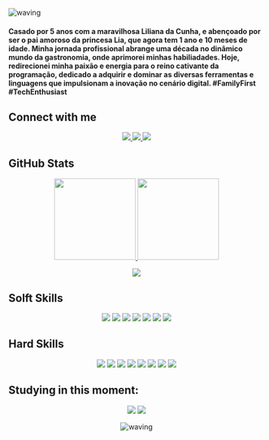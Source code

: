 ![waving](https://capsule-render.vercel.app/api?type=waving&height=200&text=Oi,%20eu%20sou%20o%20Eugênio!&animation=fadeIn&fontSize=40&fontAlign=75&fontAlignY=40&color=gradient)

#### Casado por 5 anos com a maravilhosa Liliana da Cunha, e abençoado por ser o pai amoroso da princesa Lia, que agora tem 1 ano e 10 meses de idade. Minha jornada profissional abrange uma década no dinâmico mundo da gastronomia, onde aprimorei minhas habiliadades. Hoje, redirecionei minha paixão e energia para o reino cativante da programação, dedicado a adquirir e dominar as diversas ferramentas e linguagens que impulsionam a inovação no cenário digital. #FamilyFirst #TechEnthusiast


## Connect with me

<div align="center"> 
    <a href="https://www.linkedin.com/in/eug%C3%AAnio-brilhante-moraes-lima-010957276/" target="_blank"><img src="https://img.shields.io/badge/-LinkedIn-00599C?style=for-the-badge&logo=linkedin&logoColor=white"</a>
    <a href="https://github.com/eugeniobr25" target="_blank"><img src="https://img.shields.io/badge/GitHub-00599C?style=for-the-badge&logo=github&logoColor=white"</a>
    <a href="https://www.instagram.com/eugeniobrilhante/" target="_blank"><img src="https://img.shields.io/badge/-Instagram-00599C?style=for-the-badge&logo=instagram&logoColor=white"></a>
</div>

## GitHub Stats

<div align="center">
    <a href="https://github.com/eugeniobr25">
    <img height="160rem" src="https://github-readme-stats.vercel.app/api?username=eugeniobr25&show_icons=true&theme=transparent&include_all_commits=true&count_private=true"/>
    <img height="160rem" src="https://github-readme-stats.vercel.app/api/top-langs/?username=eugeniobr25&layout=compact&langs_count=7&theme=transparent"/>
  
  </br>

  <img src="https://github-profile-trophy.vercel.app/?username=eugeniobr25&theme=algolia&row=2&no-bg=true&column=3&margin-w=15&margin-h=15"/></a>
</div>

## Solft Skills
<div align="center">
<img src="https://img.shields.io/badge/Proatividade-00599C.svg?style=for-the-badge&logoColor=white"/>
<img src="https://img.shields.io/badge/criatividade-00599C.svg?style=for-the-badge&logoColor=white"/>
<img src="https://img.shields.io/badge/Flexibilidade%20e%20adaptabilidade-00599C.svg?style=for-the-badge&logoColor=white"/>
<img src="https://img.shields.io/badge/Trabalho%20em%20equipe-00599C.svg?style=for-the-badge&logoColor=white"/>
<img src="https://img.shields.io/badge/Solução%20de520problemas-00599C.svg?style=for-the-badge&logoColor=white"/>
<img src="https://img.shields.io/badge/Gestão%20do%20tempo-00599C.svg?style=for-the-badge&logoColor=white"/>
<img src="https://img.shields.io/badge/Comunicação-00599C.svg?style=for-the-badge&logoColor=white">
</div>


## Hard Skills
<div align="center">
<img src="https://img.shields.io/badge/Visual%20Studio%20Code-00599C.svg?style=for-the-badge&logo=visual-studio-code&logoColor=white"/>
<img src="https://img.shields.io/badge/Markdown-00599C?style=for-the-badge&logo=markdown"/>
<img src="https://img.shields.io/badge/html5-00599C.svg?style=for-the-badge&logo=html5&logoColor=white"/>
<img src="https://img.shields.io/badge/css3-00599C.svg?style=for-the-badge&logo=css3&logoColor=white"/>
<img src="https://img.shields.io/badge/git-00599C.svg?style=for-the-badge&logo=git&logoColor=white"/>
<img src="https://img.shields.io/badge/github-00599C.svg?style=for-the-badge&logo=github&logoColor=white"/>
<img src="https://img.shields.io/badge/javascript-00599C.svg?style=for-the-badge&logo=javascript&logoColor=white"/>
<img src="https://img.shields.io/badge/Arduino-00599C.svg?style=for-the-badge&logo=arduino&logoColor=white"/>

</div>

## Studying in this moment:
<div align="center">
<img src="https://img.shields.io/badge/Angular-00599C?style=for-the-badge&logo=angular&logoColor=white"/>
<img src="https://img.shields.io/badge/Java-00599C?style=for-the-badge&logoColor=white"/>

![waving](https://capsule-render.vercel.app/api?type=waving&height=200&color=gradient&section=footer)

